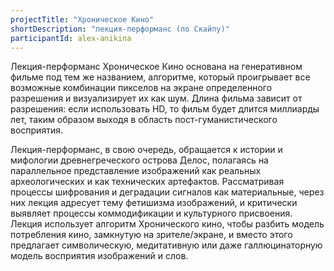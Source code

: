 ```yaml
---
projectTitle: "Хроническое Кино"
shortDescription: "лекция-перформанс (по Скайпу)"
participantId: alex-anikina
---
```


Лекция-перформанс Хроническое Кино основана на генеративном фильме под тем же названием, алгоритме, который проигрывает все возможные комбинации пикселов на экране определенного разрешения и визуализирует их как шум. Длина фильма зависит от разрешения: если использовать HD, то фильм будет длится миллиарды лет, таким образом выходя в область пост-гуманистического восприятия.

Лекция-перформанс, в свою очередь, обращается к истории и мифологии древнегреческого острова Делос, полагаясь на параллельное представление изображений как реальных археологических и как технических артефактов. Рассматривая процессы шифрования и деградации сигналов как материальные, через них лекция адресует тему фетишизма изображений, и критически выявляет процессы коммодификации и культурного присвоения. Лекция использует алгоритм Хронического кино, чтобы разбить модель потребления кино, замкнутую на зрителе/экране, и вместо этого предлагает символическую, медитативную или даже галлюцинаторную модель восприятия изображений и слов.
